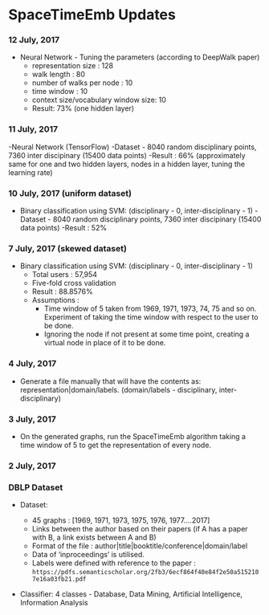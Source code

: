 # SpaceTimeEmb Updates

### 12 July, 2017
   - Neural Network 
    - Tuning the parameters (according to DeepWalk paper)
      - representation size : 128
      - walk length : 80
      - number of walks per node : 10
      - time window : 10
      - context size/vocabulary window size: 10
     - Result: 73% (one hidden layer)

### 11 July, 2017
   -Neural Network (TensorFlow) 
    -Dataset - 8040 random disciplinary points, 7360 inter discipinary (15400 data points)
    -Result : 66% (approximately same for one and two hidden layers, nodes in a hidden layer, tuning the learning rate) 

### 10 July, 2017 (uniform dataset)
   - Binary classification using SVM: (disciplinary - 0, inter-disciplinary - 1)
    -Dataset - 8040 random disciplinary points, 7360 inter discipinary (15400 data points)
    -Result : 52%

### 7 July, 2017 (skewed dataset)
  - Binary classification using SVM: (disciplinary - 0, inter-disciplinary - 1)
    - Total users : 57,954
    - Five-fold cross validation
    - Result : 88.8576%
    - Assumptions :
      - Time window of 5 taken from 1969, 1971, 1973, 74, 75 and so on. Experiment of taking the time window with respect to the user to be done.
      - Ignoring the node if not present at some time point, creating a virtual node in place of it to be done.
                 
### 4 July, 2017
  - Generate a file manually that will have the contents as:
    representation|domain/labels. (domain/labels - disciplinary, inter-disciplinary)
 
### 3 July, 2017
  - On the generated graphs, run the SpaceTimeEmb algorithm taking a time window of 5 to get the representation of every node. 
  
### 2 July, 2017  
### DBLP Dataset
 
- Dataset:
  - 45 graphs : [1969, 1971, 1973, 1975, 1976, 1977....2017] 
  - Links between the author based on their papers (if A has a paper with B, a link exists between A and B)
  - Format of the file :
  author|title|booktitle/conference|domain/label
  - Data of ‘inproceedings’ is utilised.
  - Labels were defined with reference to the paper : ```https://pdfs.semanticscholar.org/2fb3/6ecf864f40e84f2e50a5152107e16a03fb21.pdf```
 
- Classifier:
  4 classes - Database, Data Mining, Artificial Intelligence, Information Analysis
 

